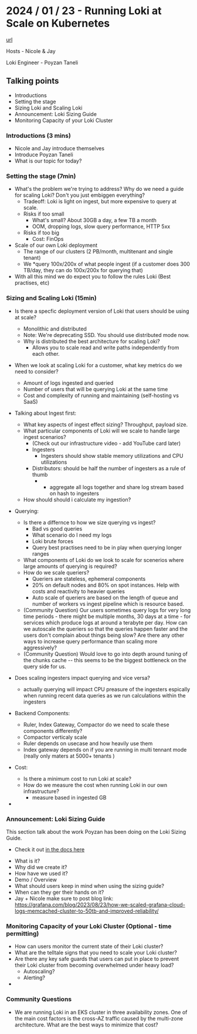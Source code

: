 # 2024 / 01 / 23 - Running Loki at Scale on Kubernetes

[url](https://www.youtube.com/watch?v=lAr0GwuZHiw)

Hosts -  Nicole & Jay

Loki Engineer - Poyzan Taneli

## Talking points

* Introductions
* Setting the stage
* Sizing Loki and Scaling Loki
* Announcement: Loki Sizing Guide
* Monitoring Capacity of your Loki Cluster

### Introductions (3 mins)

* Nicole and Jay introduce themselves
* Introduce Poyzan Taneli
* What is our topic for today?

### Setting the stage (7min)

* What's the problem we're trying to address? Why do we need a guide for scaling Loki? Don't you just embiggen everything?
	* Tradeoff: Loki is light on ingest, but more expensive to query at scale.
	* Risks if too small
		* What's small? About 30GB a day, a few TB a month
		* OOM, dropping logs, slow query performance, HTTP 5xx
	* Risks if too big
		* Cost: FinOps
* Scale of our own Loki deployment
	* The range of our clusters (2 PB/month, multitenant and single tenant)
	* We *query 100x/200x of what people ingest (if a customer does 300 TB/day, they can do 100x/200x for querying that)
* With all this mind we do expect you to follow the rules Loki (Best practises, etc)

### Sizing and Scaling Loki (15min)

* Is there a specfic deployment version of Loki that users should be using at scale?
	* Monolithic and distributed
	* Note: We're deprecating SSD. You should use distributed mode now.
	* Why is distributed the best architecture for scaling Loki?
		* Allows you to scale read and write paths independently from each other.
* When we look at scaling Loki for a customer, what key metrics do we need to consider?
	* Amount of logs ingested and queried
	* Number of users that will be querying Loki at the same time
	* Cost and complexity of running and maintaining (self-hosting vs SaaS)
* Talking about Ingest first:
  * What key aspects of ingest effect sizing? Throughput, payload size. 
  * What particular components of Loki will we scale to handle large ingest scenarios?
    * (Check out our infrastructure video - add YouTube card later)
    * Ingesters
       - Ingesters should show stable memory utilizations and CPU utilizations
    * Distributors: should be half the number of ingesters as a rule of thumb
      * - aggregate all logs together and share log stream based on hash to ingesters
  * How should should i calculate my ingestion?

* Querying:
  * Is there a differnce to how we size querying vs ingest?
    * Bad vs good queries
    * What scenario do I need my logs 
    * Loki brute forces
    * Query best practises need to be in play when querying longer ranges
  * What components of Loki do we look to scale for scenerios where large amounts of querying is required?
  * How do we scale queriers?
    * Queriers are stateless, ephemeral components
    * 20% on default nodes and 80% on spot instances. Help with costs and reactivity to heavier queries
    * Auto scale of queriers are based on the length of queue and number of workers vs ingest pipeline which is resource based. 
  * (Community Question) Our users sometimes query logs for very long time periods - there might be multiple months, 30 days at a time - for services which produce logs at around a terabyte per day. How can we autoscale the queriers so that the queries happen faster and the users don't complain about things being slow? Are there any other ways to increase query performance than scaling more aggressively?
  * (Community Question) Would love to go into depth around tuning of the chunks cache -- this seems to be the biggest bottleneck on the query side for us.
  
  
* Does scaling ingesters impact querying and vice versa?
  * actually querying will impact CPU preasure of the ingesters espically when running recent data queries as we run calculations within the ingesters
* Backend Components:
  * Ruler, Index Gateway, Compactor do we need to scale these components differently?
   *  Compactor verticaly scale
   *  Ruler depends on usecase and how heavily use them
   *  Index gateway depends on if you are running in multi tennant mode (really only maters at 5000+ tenants )
* Cost:
  * Is there a minimum cost to run Loki at scale?
  * How do we measure the cost when running Loki in our own infrastructure?
    * measure based in ingested GB 
* 

### Announcement: Loki Sizing Guide

This section talk about the work Poyzan has been doing on the Loki Sizing Guide. 
- Check it out [in the docs here](https://grafana.com/docs/loki/latest/setup/size/)
* What is it?
* Why did we create it?
* How have we used it?
* Demo / Overview
* What should users keep in mind when using the sizing guide?
* When can they ger their hands on it?
* Jay + Nicole make sure to post blog link: https://grafana.com/blog/2023/08/23/how-we-scaled-grafana-cloud-logs-memcached-cluster-to-50tb-and-improved-reliability/ 

### Monitoring Capacity of your Loki Cluster (Optional -  time permitting)

* How can users monitor the current state of their Loki cluster?
* What are the telltale signs that you need to scale your Loki cluster?
* Are there any key safe guards that users can put in place to prevent their Loki cluster from becoming overwhelmed under heavy load?
  * Autoscaling?
  * Alerting?
* 

### Community Questions

* We are running Loki in an EKS cluster in three availability zones. One of the main cost factors is the cross-AZ traffic caused by the multi-zone architecture. What are the best ways to minimize that cost?